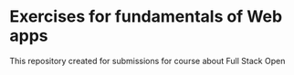 # Exercises for fundamentals of Web apps
This repository created for submissions for course about Full Stack Open